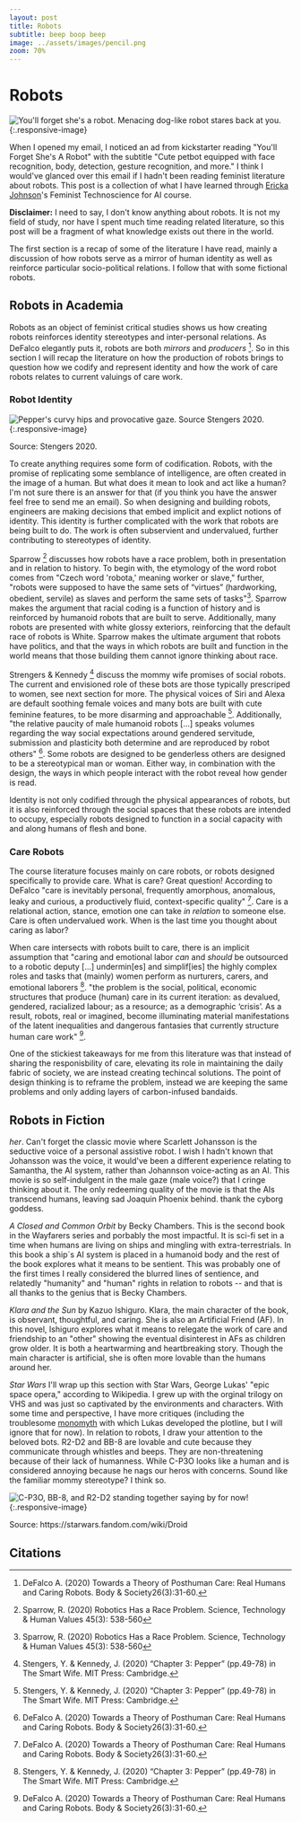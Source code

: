 ```yaml
---
layout: post
title: Robots
subtitle: beep boop beep
image: ../assets/images/pencil.png
zoom: 70%
---
```


# Robots

![You'll forget she's a robot. Menacing dog-like robot stares back at you.](/../assets/images/robots/creepy-email.png){:.responsive-image}

When I opened my email, I noticed an ad from kickstarter reading "You'll Forget She's A Robot" with the subtitle "Cute petbot equipped with face recognition, body, detection, gesture recognition, and more." I think I would've glanced over this email if I hadn't been reading feminist literature about robots. This post is a collection of what I have learned through [Ericka Johnson](https://erickajohnson.se/)'s Feminist Technoscience for AI course.

**Disclaimer:** I need to say, I don't know anything about robots. It is not my field of study, nor have I spent much time reading related literature, so this post will be a fragment of what knowledge exists out there in the world.

The first section is a recap of some of the literature I have read, mainly a discussion of how robots serve as a mirror of human identity as well as reinforce particular socio-political relations. I follow that with some fictional robots. 


## Robots in Academia

Robots as an object of feminist critical studies shows us how creating robots reinforces identity stereotypes and inter-personal relations. As DeFalco elegantly puts it, robots are both *mirrors* and *producers* [^defalco2020]. So in this section I will recap the literature on how the production of robots brings to question how we codify and represent identity and how the work of care robots relates to current valuings of care work.

### Robot Identity

![Pepper's curvy hips and provocative gaze. Source Stengers 2020.](/../assets/images/robots/pepper.jpg){:.responsive-image}
<figcaption>Source: Stengers 2020.</figcaption>

To create anything requires some form of codification. Robots, with the promise of replicating some semblance of intelligence, are often created in the image of a human. But what does it mean to look and act like a human? I'm not sure there is an answer for that (if you think you have the answer feel free to send me an email). So when designing and building robots, engineers are making decisions that embed implicit and explict notions of identity. This identity is further complicated with the work that robots are being built to do. The work is often subservient and undervalued, further contributing to stereotypes of identity.

Sparrow [^sparrow2020] discusses how robots have a race problem, both in presentation and in relation to history. To begin with, the etymology of the word robot comes from "Czech word 'robota,' meaning worker or slave," further, "robots were supposed to have the same sets of “virtues” (hardworking, obedient, servile) as slaves and perform the same sets of tasks"[^sparrow2020]. Sparrow makes the argument that racial coding is a function of history and is reinforced by humanoid robots that are built to serve. Additionally, many robots are presented with white glossy exteriors, reinforcing that the default race of robots is White. Sparrow makes the ultimate argument that robots have politics, and that the ways in which robots are built and function in the world means that those building them cannot ignore thinking about race.

Strengers & Kennedy [^stengers2020] discuss the mommy wife promises of social robots. The current and envisioned role of these bots are those typically prescriped to women, see next section for more. The physical voices of Siri and Alexa are default soothing female voices and many bots are built with cute feminine features, to be more disarming and approachable [^stengers2020]. Additionally, "the relative paucity of male humanoid robots [...] speaks volumes regarding the way social expectations around gendered servitude, submission and plasticity both determine and are reproduced by robot others" [^defalco2020]. Some robots are designed to be genderless others are designed to be a stereotypical man or woman. Either way, in combination with the design, the ways in which people interact with the robot reveal how gender is read.

Identity is not only codified through the physical appearances of robots, but it is also reinforced through the social spaces that these robots are intended to occupy, especially robots designed to function in a social capacity with and along humans of flesh and bone. 


### Care Robots

The course literature focuses mainly on care robots, or robots designed specifically to provide care. What is care? Great question! According to DeFalco "care is inevitably personal, frequently amorphous, anomalous, leaky and curious, a productively fluid, context-specific quality" [^defalco2020]. Care is a relational action, stance, emotion one can take *in relation* to someone else. Care is often undervalued work. When is the last time you thought about caring as labor? 

When care intersects with robots built to care, there is an implicit assumption that "caring and emotional labor *can* and *should* be outsourced to a robotic deputy [...] undermin[es] and simplif[ies] the highly complex roles and tasks that (mainly) women perform as nurturers, carers, and emotional laborers [^stengers2020]. "the problem is the social, political, economic structures that produce (human) care in its current iteration: as devalued, gendered, racialized labour; as a resource; as a demographic ‘crisis’. As a result, robots, real or imagined, become illuminating material manifestations of the latent inequalities and dangerous fantasies that currently structure human care work" [^defalco2020].

One of the stickiest takeaways for me from this literature was that instead of sharing the responisbility of care, elevating its role in maintaining the daily fabric of society, we are instead creating techincal solutions. The point of design thinking is to reframe the problem, instead we are keeping the same problems and only adding layers of carbon-infused bandaids.

## Robots in Fiction

*her*. Can't forget the classic movie where Scarlett Johansson is the seductive voice of a personal assistive robot. I wish I hadn't known that Johansson was the voice, it would've been a different experience relating to Samantha, the AI system, rather than Johannson voice-acting as an AI. This movie is so self-indulgent in the male gaze (male voice?) that I cringe thinking about it. The only redeeming quality of the movie is that the AIs transcend humans, leaving sad Joaquin Phoenix behind. thank the cyborg goddess.

*A Closed and Common Orbit* by Becky Chambers. This is the second book in the Wayfarers series and porbably the most impactful. It is sci-fi set in a time when humans are living on ships and mingling with extra-terrestrials. In this book a ship´s AI system is placed in a humanoid body and the rest of the book explores what it means to be sentient. This was probably one of the first times I really considered the blurred lines of sentience, and relatedly "humanity" and "human" rights in relation to robots -- and that is all thanks to the genius that is Becky Chambers. 

*Klara and the Sun* by Kazuo Ishiguro. Klara, the main character of the book, is observant, thoughtful, and caring. She is also an Artificial Friend (AF). In this novel, Ishiguro explores what it means to relegate the work of care and friendship to an "other" showing the eventual disinterest in AFs as children grow older. It is both a heartwarming and heartbreaking story. Though the main character is artificial, she is often more lovable than the humans around her.

*Star Wars* I'll wrap up this section with Star Wars, George Lukas' "epic space opera," according to Wikipedia. I grew up with the orginal trilogy on VHS and was just so captivated by the environments and characters. With some time and perspective, I have more critiques (including the troublesome [monomyth](https://en.wikipedia.org/wiki/Hero%27s_journey) with which Lukas developed the plotline, but I will ignore that for now). In relation to robots, I draw your attention to the beloved bots. R2-D2 and BB-8 are lovable and cute because they communicate through whistles and beeps. They are non-threatening because of their lack of humanness. While C-P3O looks like a human and is considered annoying because he nags our heros with concerns. Sound like the familiar mommy stereotype? I think so.

![C-P3O, BB-8, and R2-D2 standing together saying by for now!](/../assets/images/robots/starwars-bots.png){:.responsive-image}
<figcaption>Source: https://starwars.fandom.com/wiki/Droid</figcaption>


## Citations
[^defalco2020]: DeFalco A. (2020) Towards a Theory of Posthuman Care: Real Humans and Caring Robots. Body & Society26(3):31-60.

[^sparrow2020]: Sparrow, R. (2020) Robotics Has a Race Problem. Science, Technology & Human Values 45(3): 538-560

[^stengers2020]: Stengers, Y. & Kennedy, J. (2020) “Chapter 3: Pepper” (pp.49-78) in The Smart Wife. MIT Press: Cambridge.



